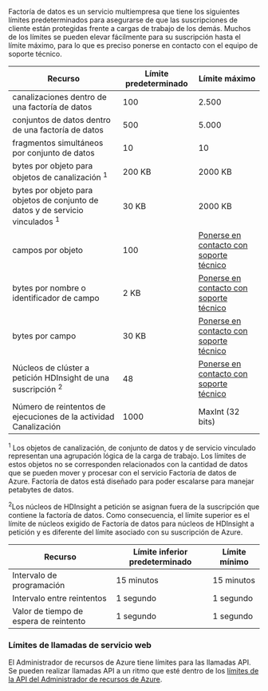 Factoría de datos es un servicio multiempresa que tiene los siguientes límites predeterminados para asegurarse de que las suscripciones de cliente están protegidas frente a cargas de trabajo de los demás. Muchos de los límites se pueden elevar fácilmente para su suscripción hasta el límite máximo, para lo que es preciso ponerse en contacto con el equipo de soporte técnico.

**Recurso** | **Límite predeterminado** | **Límite máximo**
-------- | ------------- | -------------
canalizaciones dentro de una factoría de datos | 100 | 2\.500
conjuntos de datos dentro de una factoría de datos | 500 | 5\.000
fragmentos simultáneos por conjunto de datos | 10 | 10
bytes por objeto para objetos de canalización <sup>1</sup> | 200 KB | 2000 KB
bytes por objeto para objetos de conjunto de datos y de servicio vinculados <sup>1</sup> | 30 KB | 2000 KB
campos por objeto | 100 | [Ponerse en contacto con soporte técnico](https://azure.microsoft.com/blog/2014/06/04/azure-limits-quotas-increase-requests/)
bytes por nombre o identificador de campo | 2 KB | [Ponerse en contacto con soporte técnico](https://azure.microsoft.com/blog/2014/06/04/azure-limits-quotas-increase-requests/)
bytes por campo | 30 KB | [Ponerse en contacto con soporte técnico](https://azure.microsoft.com/blog/2014/06/04/azure-limits-quotas-increase-requests/)
Núcleos de clúster a petición HDInsight de una suscripción <sup>2</sup> | 48 | [Ponerse en contacto con soporte técnico](https://azure.microsoft.com/blog/2014/06/04/azure-limits-quotas-increase-requests/)
Número de reintentos de ejecuciones de la actividad Canalización | 1000 | MaxInt (32 bits)

<sup>1</sup> Los objetos de canalización, de conjunto de datos y de servicio vinculado representan una agrupación lógica de la carga de trabajo. Los límites de estos objetos no se corresponden relacionados con la cantidad de datos que se pueden mover y procesar con el servicio Factoría de datos de Azure. Factoría de datos está diseñado para poder escalarse para manejar petabytes de datos.

<sup>2</sup>Los núcleos de HDInsight a petición se asignan fuera de la suscripción que contiene la factoría de datos. Como consecuencia, el límite superior es el límite de núcleos exigido de Factoría de datos para núcleos de HDInsight a petición y es diferente del límite asociado con su suscripción de Azure.


**Recurso** | **Límite inferior predeterminado** | **Límite mínimo**
-------- | ------------------- | -------------
Intervalo de programación | 15 minutos | 15 minutos
Intervalo entre reintentos | 1 segundo | 1 segundo
Valor de tiempo de espera de reintento | 1 segundo | 1 segundo


### Límites de llamadas de servicio web

El Administrador de recursos de Azure tiene límites para las llamadas API. Se pueden realizar llamadas API a un ritmo que esté dentro de los [límites de la API del Administrador de recursos de Azure](azure-subscription-service-limits/#resource-group-limits).

<!---HONumber=AcomDC_0128_2016-->